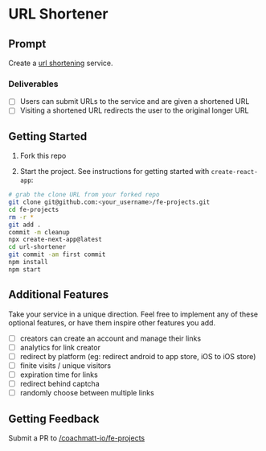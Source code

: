 # URL Shortener

## Prompt

Create a [url shortening](https://en.wikipedia.org/wiki/URL_shortening) service.

### Deliverables

- [ ] Users can submit URLs to the service and are given a shortened URL
- [ ] Visiting a shortened URL redirects the user to the original longer URL

## Getting Started

1. Fork this repo

2. Start the project. See instructions for getting started with `create-react-app`:

```bash
# grab the clone URL from your forked repo
git clone git@github.com:<your_username>/fe-projects.git
cd fe-projects
rm -r *
git add .
commit -m cleanup
npx create-next-app@latest
cd url-shortener
git commit -am first commit
npm install
npm start
```

## Additional Features

Take your service in a unique direction. Feel free to implement any of these optional features, or have them inspire other features you add.

- [ ] creators can create an account and manage their links
- [ ] analytics for link creator
- [ ] redirect by platform (eg: redirect android to app store, iOS to iOS store)
- [ ] finite visits / unique visitors
- [ ] expiration time for links
- [ ] redirect behind captcha
- [ ] randomly choose between multiple links

## Getting Feedback

Submit a PR to [/coachmatt-io/fe-projects](https://github.com/coachmatt-io/fe-projects)
